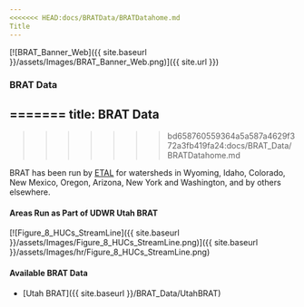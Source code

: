 ```yaml
---
<<<<<<< HEAD:docs/BRATData/BRATDatahome.md
Title
---
```


[![BRAT_Banner_Web]({{ site.baseurl }}/assets/Images/BRAT_Banner_Web.png)]({{ site.url }})

### BRAT Data
=======
title: BRAT Data
---
>>>>>>> bd658760559364a5a587a4629f372a3fb419fa24:docs/BRAT_Data/BRATDatahome.md

BRAT has been run by [ETAL](http://etal.joewheaton.org/) for watersheds in Wyoming, Idaho, Colorado, New Mexico, Oregon, Arizona, New York and Washington, and by others elsewhere. 



#### Areas Run as Part of UDWR Utah BRAT

[![Figure_8_HUCs_StreamLine]({{ site.baseurl }}/assets/Images/Figure_8_HUCs_StreamLine.png)]({{ site.baseurl }}/assets/Images/hr/Figure_8_HUCs_StreamLine.png)



#### Available BRAT Data

- [Utah BRAT]({{ site.baseurl }}/BRAT_Data/UtahBRAT)



